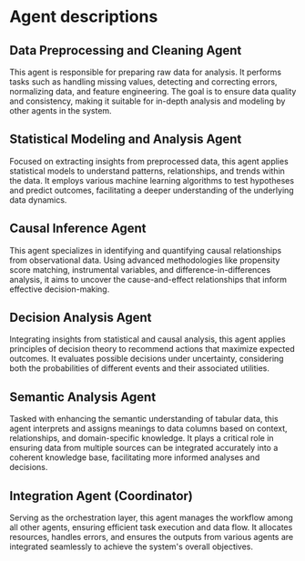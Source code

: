# Agent descriptions

## Data Preprocessing and Cleaning Agent
This agent is responsible for preparing raw data for analysis. It performs tasks such as handling missing values, detecting and correcting errors, normalizing data, and feature engineering. The goal is to ensure data quality and consistency, making it suitable for in-depth analysis and modeling by other agents in the system.

## Statistical Modeling and Analysis Agent
Focused on extracting insights from preprocessed data, this agent applies statistical models to understand patterns, relationships, and trends within the data. It employs various machine learning algorithms to test hypotheses and predict outcomes, facilitating a deeper understanding of the underlying data dynamics.

## Causal Inference Agent
This agent specializes in identifying and quantifying causal relationships from observational data. Using advanced methodologies like propensity score matching, instrumental variables, and difference-in-differences analysis, it aims to uncover the cause-and-effect relationships that inform effective decision-making.

## Decision Analysis Agent
Integrating insights from statistical and causal analysis, this agent applies principles of decision theory to recommend actions that maximize expected outcomes. It evaluates possible decisions under uncertainty, considering both the probabilities of different events and their associated utilities.

## Semantic Analysis Agent
Tasked with enhancing the semantic understanding of tabular data, this agent interprets and assigns meanings to data columns based on context, relationships, and domain-specific knowledge. It plays a critical role in ensuring data from multiple sources can be integrated accurately into a coherent knowledge base, facilitating more informed analyses and decisions.

## Integration Agent (Coordinator)
Serving as the orchestration layer, this agent manages the workflow among all other agents, ensuring efficient task execution and data flow. It allocates resources, handles errors, and ensures the outputs from various agents are integrated seamlessly to achieve the system's overall objectives.
